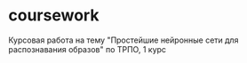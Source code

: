 # coursework
Курсовая работа на тему "Простейшие нейронные сети для распознавания образов" по ТРПО, 1 курс
